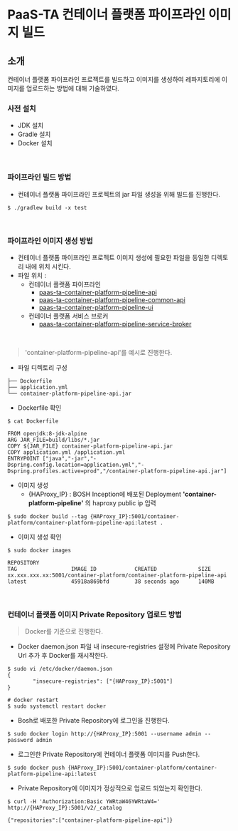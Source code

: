 # PaaS-TA 컨테이너 플랫폼 파이프라인 이미지 빌드
## 소개
컨테이너 플랫폼 파이프라인 프로젝트를 빌드하고 이미지를 생성하여 레파지토리에 이미지를 업로드하는 방법에 대해 기술하였다.
### 사전 설치
- JDK 설치
- Gradle 설치
- Docker 설치

<br>

### 파이프라인 빌드 방법
- 컨테이너 플랫폼 파이프라인 프로젝트의 jar 파일 생성을 위해 빌드를 진행한다.
```
$ ./gradlew build -x test
```

<br>

### 파이프라인 이미지 생성 방법
- 컨테이너 플랫폼 파이프라인 프로젝트 이미지 생성에 필요한 파일을 동일한 디렉토리 내에 위치 시킨다.
- 파일 위치 : <br>
  + 컨테이너 플랫폼 파이프라인
      - [paas-ta-container-platform-pipeline-api](pipeline/paas-ta-container-platform-pipeline-api)
      - [paas-ta-container-platform-pipeline-common-api](pipeline/paas-ta-container-platform-pipeline-common-api)
      - [paas-ta-container-platform-pipeline-ui](pipeline/paas-ta-container-platform-pipeline-ui)
  + 컨테이너 플랫폼 서비스 브로커
      - [paas-ta-container-platform-pipeline-service-broker](service-broker/paas-ta-container-platform-pipeline-service-broker)    

<br>

> 'container-platform-pipeline-api'를 예시로 진행한다.

- 파일 디렉토리 구성
```
├── Dockerfile
├── application.yml
└── container-platform-pipeline-api.jar
```
- Dockerfile 확인
```
$ cat Dockerfile
```
```
FROM openjdk:8-jdk-alpine
ARG JAR_FILE=build/libs/*.jar
COPY ${JAR_FILE} container-platform-pipeline-api.jar
COPY application.yml /application.yml
ENTRYPOINT ["java","-jar","-Dspring.config.location=application.yml","-Dspring.profiles.active=prod","/container-platform-pipeline-api.jar"]
```
- 이미지 생성
  + {HAProxy_IP} : BOSH Inception에 배포된 Deployment <b>'container-platform-pipeline'</b> 의 haproxy public ip 입력
```
$ sudo docker build --tag {HAProxy_IP}:5001/container-platform/container-platform-pipeline-api:latest .
```
- 이미지 생성 확인
```
$ sudo docker images

REPOSITORY                                                            TAG                 IMAGE ID            CREATED             SIZE
xx.xxx.xxx.xx:5001/container-platform/container-platform-pipeline-api          latest              45918a869bfd        38 seconds ago      140MB
```

<br>

### 컨테이너 플랫폼 이미지 Private Repository 업로드 방법
> Docker를 기준으로 진행한다.

- Docker daemon.json 파일 내 insecure-registries 설정에 Private Repository Url 추가 후 Docker를 재시작한다.
```
$ sudo vi /etc/docker/daemon.json
{
        "insecure-registries": ["{HAProxy_IP}:5001"]
}

# docker restart
$ sudo systemctl restart docker
```

- Bosh로 배포한 Private Repository에 로그인을 진행한다.
```
$ sudo docker login http://{HAProxy_IP}:5001 --username admin --password admin
```

- 로그인한 Private Repository에 컨테이너 플랫폼 이미지를 Push한다.
```
$ sudo docker push {HAProxy_IP}:5001/container-platform/container-platform-pipeline-api:latest
```
- Private Repository에 이미지가 정상적으로 업로드 되었는지 확인한다.
```
$ curl -H 'Authorization:Basic YWRtaW46YWRtaW4=' http://{HAProxy_IP}:5001/v2/_catalog

{"repositories":["container-platform-pipeline-api"]}
`````